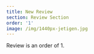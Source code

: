 ```yaml
---
title: New Review
section: Review Section
order: '1'
image: /img/1440px-jetigen.jpg
---
```

Review is an order of 1.

